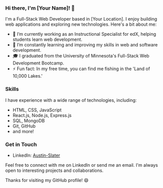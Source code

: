 ### Hi there, I'm [Your Name]! 👋

I'm a Full-Stack Web Developer based in [Your Location]. I enjoy building web applications and exploring new technologies. Here's a bit about me:

- 🔭 I’m currently working as an Instructional Specialist for edX, helping students learn web development.
- 🌱 I’m constantly learning and improving my skills in web and software development.
- 🎓 I graduated from the University of Minnesota's Full-Stack Web Development Bootcamp.
- ⚡ Fun fact: In my free time, you can find me fishing in the 'Land of 10,000 Lakes.'

### Skills

I have experience with a wide range of technologies, including:

- HTML, CSS, JavaScript
- React.js, Node.js, Express.js
- SQL, MongoDB
- Git, GitHub
- and more!

### Get in Touch

- LinkedIn: [Austin-Slater](https://www.linkedin.com/in/austin-slater-1141b8225/)

Feel free to connect with me on LinkedIn or send me an email. I'm always open to interesting projects and collaborations.

Thanks for visiting my GitHub profile! 😄
